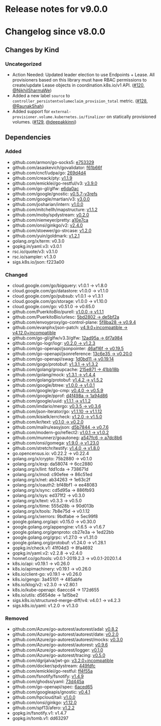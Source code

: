 # Release notes for v9.0.0

# Changelog since v8.0.0

## Changes by Kind

### Uncategorized

- Action Needed: Updated leader election to use Endpoints + Lease. All provisioners based on this library must have RBAC permissions to create/update Lease objects in coordination.k8s.io/v1 API. ([#120](https://github.com/kubernetes-sigs/sig-storage-lib-external-provisioner/pull/120), [@NikhilSharmaWe](https://github.com/NikhilSharmaWe))
- Added a new label `source` to `controller_persistentvolumeclaim_provision_total` metric. ([#128](https://github.com/kubernetes-sigs/sig-storage-lib-external-provisioner/pull/128), [@RaunakShah](https://github.com/RaunakShah))
- Added support for `external-provisioner.volume.kubernetes.io/finalizer` on statically provisioned volumes. ([#129](https://github.com/kubernetes-sigs/sig-storage-lib-external-provisioner/pull/129), [@deepakkinni](https://github.com/deepakkinni))

## Dependencies

### Added
- github.com/armon/go-socks5: [e753329](https://github.com/armon/go-socks5/tree/e753329)
- github.com/asaskevich/govalidator: [f61b66f](https://github.com/asaskevich/govalidator/tree/f61b66f)
- github.com/cncf/udpa/go: [269d4d4](https://github.com/cncf/udpa/go/tree/269d4d4)
- github.com/creack/pty: [v1.1.9](https://github.com/creack/pty/tree/v1.1.9)
- github.com/emicklei/go-restful/v3: [v3.9.0](https://github.com/emicklei/go-restful/v3/tree/v3.9.0)
- github.com/go-gl/glfw: [e6da0ac](https://github.com/go-gl/glfw/tree/e6da0ac)
- github.com/google/gnostic: [v0.5.7-v3refs](https://github.com/google/gnostic/tree/v0.5.7-v3refs)
- github.com/google/martian/v3: [v3.0.0](https://github.com/google/martian/v3/tree/v3.0.0)
- github.com/josharian/intern: [v1.0.0](https://github.com/josharian/intern/tree/v1.0.0)
- github.com/mitchellh/mapstructure: [v1.1.2](https://github.com/mitchellh/mapstructure/tree/v1.1.2)
- github.com/moby/spdystream: [v0.2.0](https://github.com/moby/spdystream/tree/v0.2.0)
- github.com/niemeyer/pretty: [a10e7ca](https://github.com/niemeyer/pretty/tree/a10e7ca)
- github.com/onsi/ginkgo/v2: [v2.4.0](https://github.com/onsi/ginkgo/v2/tree/v2.4.0)
- github.com/stoewer/go-strcase: [v1.2.0](https://github.com/stoewer/go-strcase/tree/v1.2.0)
- github.com/yuin/goldmark: [v1.2.1](https://github.com/yuin/goldmark/tree/v1.2.1)
- golang.org/x/term: v0.3.0
- gopkg.in/yaml.v3: v3.0.1
- rsc.io/quote/v3: v3.1.0
- rsc.io/sampler: v1.3.0
- sigs.k8s.io/json: f223a00

### Changed
- cloud.google.com/go/bigquery: v1.0.1 → v1.8.0
- cloud.google.com/go/datastore: v1.0.0 → v1.1.0
- cloud.google.com/go/pubsub: v1.0.1 → v1.3.1
- cloud.google.com/go/storage: v1.0.0 → v1.10.0
- cloud.google.com/go: v0.51.0 → v0.65.0
- github.com/PuerkitoBio/purell: [v1.0.0 → v1.1.1](https://github.com/PuerkitoBio/purell/compare/v1.0.0...v1.1.1)
- github.com/PuerkitoBio/urlesc: [5bd2802 → de5bf2a](https://github.com/PuerkitoBio/urlesc/compare/5bd2802...de5bf2a)
- github.com/envoyproxy/go-control-plane: [5f8ba28 → v0.9.4](https://github.com/envoyproxy/go-control-plane/compare/5f8ba28...v0.9.4)
- github.com/evanphx/json-patch: [v4.9.0+incompatible → v4.12.0+incompatible](https://github.com/evanphx/json-patch/compare/v4.9.0...v4.12.0)
- github.com/go-gl/glfw/v3.3/glfw: [12ad95a → 6f7a984](https://github.com/go-gl/glfw/v3.3/glfw/compare/12ad95a...6f7a984)
- github.com/go-logr/logr: [v0.2.0 → v1.2.3](https://github.com/go-logr/logr/compare/v0.2.0...v1.2.3)
- github.com/go-openapi/jsonpointer: [46af16f → v0.19.5](https://github.com/go-openapi/jsonpointer/compare/46af16f...v0.19.5)
- github.com/go-openapi/jsonreference: [13c6e35 → v0.20.0](https://github.com/go-openapi/jsonreference/compare/13c6e35...v0.20.0)
- github.com/go-openapi/swag: [1d0bd11 → v0.19.14](https://github.com/go-openapi/swag/compare/1d0bd11...v0.19.14)
- github.com/gogo/protobuf: [v1.3.1 → v1.3.2](https://github.com/gogo/protobuf/compare/v1.3.1...v1.3.2)
- github.com/golang/groupcache: [215e871 → 41bb18b](https://github.com/golang/groupcache/compare/215e871...41bb18b)
- github.com/golang/mock: [v1.3.1 → v1.4.4](https://github.com/golang/mock/compare/v1.3.1...v1.4.4)
- github.com/golang/protobuf: [v1.4.2 → v1.5.2](https://github.com/golang/protobuf/compare/v1.4.2...v1.5.2)
- github.com/google/btree: [v1.0.0 → v1.0.1](https://github.com/google/btree/compare/v1.0.0...v1.0.1)
- github.com/google/go-cmp: [v0.4.0 → v0.5.9](https://github.com/google/go-cmp/compare/v0.4.0...v0.5.9)
- github.com/google/pprof: [d4f498a → 1a94d86](https://github.com/google/pprof/compare/d4f498a...1a94d86)
- github.com/google/uuid: [v1.1.1 → v1.1.2](https://github.com/google/uuid/compare/v1.1.1...v1.1.2)
- github.com/imdario/mergo: [v0.3.5 → v0.3.6](https://github.com/imdario/mergo/compare/v0.3.5...v0.3.6)
- github.com/json-iterator/go: [v1.1.10 → v1.1.12](https://github.com/json-iterator/go/compare/v1.1.10...v1.1.12)
- github.com/kisielk/errcheck: [v1.2.0 → v1.5.0](https://github.com/kisielk/errcheck/compare/v1.2.0...v1.5.0)
- github.com/kr/text: [v0.1.0 → v0.2.0](https://github.com/kr/text/compare/v0.1.0...v0.2.0)
- github.com/mailru/easyjson: [d5b7844 → v0.7.6](https://github.com/mailru/easyjson/compare/d5b7844...v0.7.6)
- github.com/modern-go/reflect2: [v1.0.1 → v1.0.2](https://github.com/modern-go/reflect2/compare/v1.0.1...v1.0.2)
- github.com/munnerz/goautoneg: [a547fc6 → a7dc8b6](https://github.com/munnerz/goautoneg/compare/a547fc6...a7dc8b6)
- github.com/onsi/gomega: [v1.9.0 → v1.23.0](https://github.com/onsi/gomega/compare/v1.9.0...v1.23.0)
- github.com/stretchr/testify: [v1.4.0 → v1.8.0](https://github.com/stretchr/testify/compare/v1.4.0...v1.8.0)
- go.opencensus.io: v0.22.2 → v0.22.4
- golang.org/x/crypto: 75b2880 → v0.1.0
- golang.org/x/exp: da58074 → 6cc2880
- golang.org/x/lint: fdd1cda → 738671d
- golang.org/x/mod: c90efee → 86c51ed
- golang.org/x/net: ab34263 → 1e63c2f
- golang.org/x/oauth2: bf48bf1 → ee48083
- golang.org/x/sync: cd5d95a → 886fb93
- golang.org/x/sys: ed371f2 → v0.3.0
- golang.org/x/text: v0.3.3 → v0.5.0
- golang.org/x/time: 555d28b → 90d013b
- golang.org/x/tools: 7b8e75d → v0.1.12
- golang.org/x/xerrors: 9bdfabe → 5ec99f8
- google.golang.org/api: v0.15.0 → v0.30.0
- google.golang.org/appengine: v1.6.5 → v1.6.7
- google.golang.org/genproto: cb27e3a → 1ed22bb
- google.golang.org/grpc: v1.27.0 → v1.31.0
- google.golang.org/protobuf: v1.24.0 → v1.28.1
- gopkg.in/check.v1: 41f04d3 → 8fa4692
- gopkg.in/yaml.v2: v2.2.8 → v2.4.0
- honnef.co/go/tools: v0.0.1-2019.2.3 → v0.0.1-2020.1.4
- k8s.io/api: v0.19.1 → v0.26.0
- k8s.io/apimachinery: v0.19.1 → v0.26.0
- k8s.io/client-go: v0.19.1 → v0.26.0
- k8s.io/gengo: 3a45101 → 485abfe
- k8s.io/klog/v2: v2.3.0 → v2.80.1
- k8s.io/kube-openapi: 6aeccd4 → 172d655
- k8s.io/utils: d5654de → 1a15be2
- sigs.k8s.io/structured-merge-diff/v4: v4.0.1 → v4.2.3
- sigs.k8s.io/yaml: v1.2.0 → v1.3.0

### Removed
- github.com/Azure/go-autorest/autorest/adal: [v0.8.2](https://github.com/Azure/go-autorest/autorest/adal/tree/v0.8.2)
- github.com/Azure/go-autorest/autorest/date: [v0.2.0](https://github.com/Azure/go-autorest/autorest/date/tree/v0.2.0)
- github.com/Azure/go-autorest/autorest/mocks: [v0.3.0](https://github.com/Azure/go-autorest/autorest/mocks/tree/v0.3.0)
- github.com/Azure/go-autorest/autorest: [v0.9.6](https://github.com/Azure/go-autorest/autorest/tree/v0.9.6)
- github.com/Azure/go-autorest/logger: [v0.1.0](https://github.com/Azure/go-autorest/logger/tree/v0.1.0)
- github.com/Azure/go-autorest/tracing: [v0.5.0](https://github.com/Azure/go-autorest/tracing/tree/v0.5.0)
- github.com/dgrijalva/jwt-go: [v3.2.0+incompatible](https://github.com/dgrijalva/jwt-go/tree/v3.2.0)
- github.com/docker/spdystream: [449fdfc](https://github.com/docker/spdystream/tree/449fdfc)
- github.com/emicklei/go-restful: [ff4f55a](https://github.com/emicklei/go-restful/tree/ff4f55a)
- github.com/fsnotify/fsnotify: [v1.4.9](https://github.com/fsnotify/fsnotify/tree/v1.4.9)
- github.com/ghodss/yaml: [73d445a](https://github.com/ghodss/yaml/tree/73d445a)
- github.com/go-openapi/spec: [6aced65](https://github.com/go-openapi/spec/tree/6aced65)
- github.com/googleapis/gnostic: [v0.4.1](https://github.com/googleapis/gnostic/tree/v0.4.1)
- github.com/hpcloud/tail: [v1.0.0](https://github.com/hpcloud/tail/tree/v1.0.0)
- github.com/onsi/ginkgo: [v1.12.0](https://github.com/onsi/ginkgo/tree/v1.12.0)
- github.com/spf13/afero: [v1.2.2](https://github.com/spf13/afero/tree/v1.2.2)
- gopkg.in/fsnotify.v1: v1.4.7
- gopkg.in/tomb.v1: dd63297
